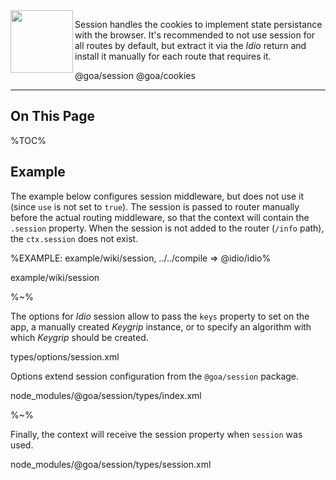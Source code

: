 <img src="https://raw.github.com/idiocc/core/master/images/session.svg?sanitize=true" align="left" height="100">

Session handles the cookies to implement state persistance with the browser. It's recommended to not use session for all routes by default, but extract it via the _Idio_ return and install it manually for each route that requires it.

<include-typedefs>@goa/session</include-typedefs>
<include-typedefs>@goa/cookies</include-typedefs>

---

## On This Page

%TOC%

## Example

The example below configures session middleware, but does not use it (since `use` is not set to `true`). The session is passed to router manually before the actual routing middleware, so that the context will contain the `.session` property. When the session is not added to the router (`/info` path), the `ctx.session` does not exist.

%EXAMPLE: example/wiki/session, ../../compile => @idio/idio%

<fork lang="c">example/wiki/session</fork>

%~%

The options for _Idio_ session allow to pass the `keys` property to set on the app, a manually created _Keygrip_ instance, or to specify an algorithm with which _Keygrip_ should be created.

<typedef level="2" narrow>types/options/session.xml</typedef>

Options extend session configuration from the <link external type="SessionConfig">`@goa/session`</link> package.

<typedef level="2" slimFunctions name="SessionConfig" narrow>node_modules/@goa/session/types/index.xml</typedef>

%~%

Finally, the context will receive the session property when `session` was used.

<typedef level="2" name="Session" narrow>node_modules/@goa/session/types/session.xml</typedef>
